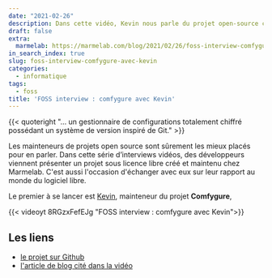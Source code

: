 ```yaml
---
date: "2021-02-26"
description: Dans cette vidéo, Kevin nous parle du projet open-source comfygure
draft: false
extra:
  marmelab: https://marmelab.com/blog/2021/02/26/foss-interview-comfygure-avec-kevin.html
in_search_index: true
slug: foss-interview-comfygure-avec-kevin
categories:
  - informatique
tags:
  - foss
title: 'FOSS interview : comfygure avec Kevin'
---
```


{{< quoteright "… un gestionnaire de configurations totalement chiffré possédant un système de version inspiré de Git." >}}

Les mainteneurs de projets open source sont sûrement les mieux placés pour en parler. Dans cette série d’interviews vidéos, des développeurs viennent présenter un projet sous licence libre créé et maintenu chez Marmelab. C'est aussi l'occasion d'échanger avec eux sur leur rapport au monde du logiciel libre.

Le premier à se lancer est [Kevin](https://twitter.com/kmaschta), mainteneur du projet **Comfygure**,

{{< videoyt 8RGzxFefEJg "FOSS interview : comfygure avec Kevin">}}

## Les liens

- [le projet sur Github](https://github.com/marmelab/comfygure)
- [l'article de blog cité dans la vidéo](https://marmelab.com/blog/2019/05/28/releasing-comfygure-1-0.html)
